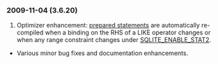 ### 2009\-11\-04 (3\.6\.20\)

1. Optimizer enhancement: [prepared statements](c3ref/stmt.html) are automatically
re\-compiled when a binding on the RHS of a LIKE operator changes or
when any range constraint changes under [SQLITE\_ENABLE\_STAT2](compile.html#enable_stat2).
- Various minor bug fixes and documentation enhancements.




